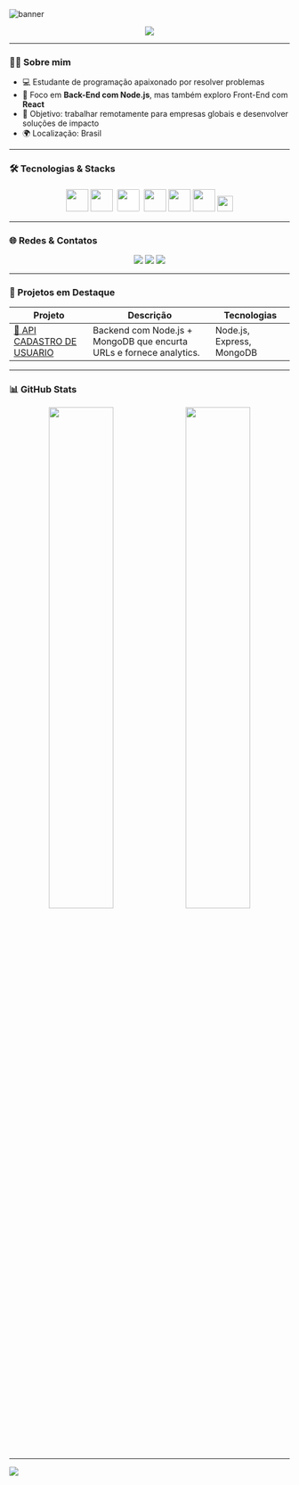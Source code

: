 <!-- Banner animado com sua paleta -->
<img src="https://capsule-render.vercel.app/api?type=waving&color=3E5F44,5E936C&height=180&section=header&text=Olá%20👋,%20sou%20João&fontSize=35&fontColor=ffffff&animation=fadeIn" alt="banner"/>

<p align="center">
  <img src="https://readme-typing-svg.herokuapp.com?font=Fira+Code&duration=3000&color=3E5F44&center=true&vCenter=true&width=500&height=30&lines=Desenvolvedor+JavaScript+Backend;Apaixonado+por+Tecnologia;Futuro+Engenheiro+de+Software" />
</p>

---

### 👨‍💻 Sobre mim

- 💻 Estudante de programação apaixonado por resolver problemas  
- 🚀 Foco em **Back-End com Node.js**, mas também exploro Front-End com **React**  
- 🎯 Objetivo: trabalhar remotamente para empresas globais e desenvolver soluções de impacto  
- 🌍 Localização: Brasil  

---

### 🛠️ Tecnologias & Stacks

<p align="center">
  <img src="https://cdn.jsdelivr.net/gh/devicons/devicon/icons/javascript/javascript-original.svg" height="40"/>
  <img src="https://cdn.jsdelivr.net/gh/devicons/devicon/icons/nodejs/nodejs-original.svg" height="40"/>
  <img src="https://cdn.jsdelivr.net/gh/devicons/devicon/icons/express/express-original.svg" height="40" style="background-color:white; padding:4px; border-radius:6px"/>
  <img src="https://cdn.jsdelivr.net/gh/devicons/devicon/icons/html5/html5-original.svg" height="40"/>
  <img src="https://cdn.jsdelivr.net/gh/devicons/devicon/icons/css3/css3-original.svg" height="40"/>
  <img src="https://cdn.jsdelivr.net/gh/devicons/devicon/icons/mongodb/mongodb-original.svg" height="40"/>
  <img src="https://img.shields.io/badge/ThunderClient-5E936C?style=for-the-badge&logo=thunderclient&logoColor=white" height="28"/>
</p>

---

### 🌐 Redes & Contatos

<p align="center">
  <a href="https://www.linkedin.com/in/apenasjoo" target="_blank"><img src="https://img.shields.io/badge/-LinkedIn-5E936C?style=for-the-badge&logo=linkedin&logoColor=white" /></a>
  <a href="https://github.com/apenasjoo" target="_blank"><img src="https://img.shields.io/badge/-GitHub-3E5F44?style=for-the-badge&logo=github&logoColor=white" /></a>
  <a href="joovithorlol@hotmail.com.br"><img src="https://img.shields.io/badge/-Email-93DA97?style=for-the-badge&logo=gmail&logoColor=white" /></a>
</p>

---

### 📌 Projetos em Destaque

| Projeto | Descrição | Tecnologias |
|--------|------------|-------------|
| [🔗 API CADASTRO DE USUARIO ](https://github.com/apenasjoo/api-cadastro/tree/Versao-01) | Backend com Node.js + MongoDB que encurta URLs e fornece analytics. | Node.js, Express, MongoDB |


---

### 📊 GitHub Stats

<p align="center">
  <img src="https://github-readme-stats.vercel.app/api?username=apenasjoo&show_icons=true&theme=graywhite&icon_color=3E5F44&title_color=3E5F44&text_color=3E5F44&bg_color=E8FFD7" width="48%"/>
  <img src="https://github-readme-streak-stats.herokuapp.com/?user=apenasjoo&theme=github-light&stroke=3E5F44&ring=5E936C&fire=93DA97&currStreakLabel=3E5F44" width="48%" />
</p>

---

<img src="https://capsule-render.vercel.app/api?type=waving&color=5E936C,3E5F44&height=120&section=footer"/>
